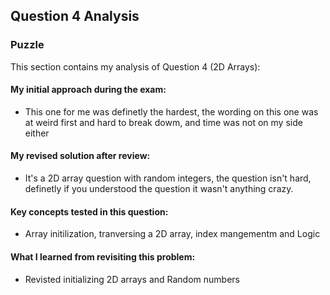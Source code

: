 ## Question 4 Analysis
### Puzzle

This section contains my analysis of Question 4 (2D Arrays):

#### My initial approach during the exam:
- This one for me was definetly the hardest, the wording on this one was at weird first and hard to break dowm, and time was not on my side either
  
#### My revised solution after review:
- It's a 2D array question with random integers, the question isn't hard, definetly if you understood the question it wasn't anything crazy.
  
#### Key concepts tested in this question:
- Array initilization, tranversing a 2D array, index mangementm and Logic
  
#### What I learned from revisiting this problem:
- Revisted initializing 2D arrays and Random numbers
